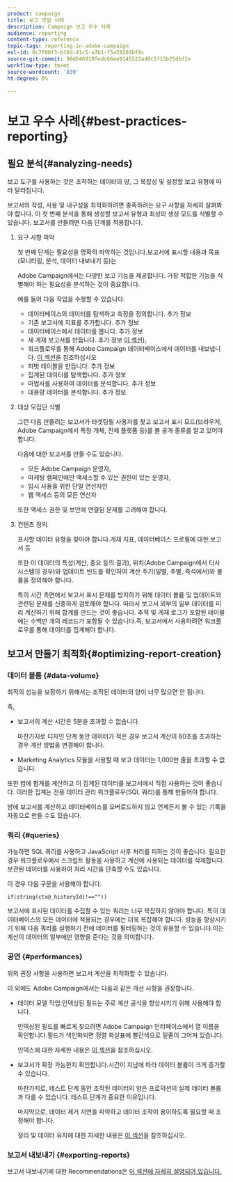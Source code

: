 ```yaml
---
product: campaign
title: 보고 모범 사례
description: Campaign 보고 우수 사례
audience: reporting
content-type: reference
topic-tags: reporting-in-adobe-campaign
exl-id: 0c7f00f3-b16d-41c5-a7b1-f5a59201bf8c
source-git-commit: 98d646919fedc66ee9145522ad0c5f15b25dbf2e
workflow-type: tm+mt
source-wordcount: '839'
ht-degree: 0%

---
```


# 보고 우수 사례{#best-practices-reporting}

## 필요 분석{#analyzing-needs}

보고 도구를 사용하는 것은 조작하는 데이터의 양, 그 복잡성 및 설정할 보고 유형에 따라 달라집니다.

보고서의 작성, 사용 및 내구성을 최적화하려면 충족하려는 요구 사항을 자세히 살펴봐야 합니다. 이 첫 번째 분석을 통해 생성할 보고서 유형과 최상의 생성 모드를 식별할 수 있습니다. 보고서를 만들려면 다음 단계를 적용합니다.

1. 요구 사항 파악

   첫 번째 단계는 필요성을 명확히 파악하는 것입니다.보고서에 표시할 내용과 목표(모니터링, 분석, 데이터 내보내기 등)는

   Adobe Campaign에서는 다양한 보고 기능을 제공합니다. 가장 적합한 기능을 식별해야 하는 필요성을 분석하는 것이 중요합니다.

   예를 들어 다음 작업을 수행할 수 있습니다.

   * 데이터베이스의 데이터를 탐색하고 측정을 정의합니다. 추가 정보 [](../../reporting/using/about-cubes.md)
   * 기존 보고서에 지표를 추가합니다. 추가 정보 [](../../reporting/using/about-reports-creation-in-campaign.md)
   * 데이터베이스에서 데이터를 봅니다. 추가 정보 [](../../reporting/using/about-descriptive-analysis.md)
   * 새 게재 보고서를 만듭니다. 추가 정보 [이 섹션](../../reporting/using/about-reports-creation-in-campaign.md)),
   * 워크플로우를 통해 Adobe Campaign 데이터베이스에서 데이터를 내보냅니다. [이 섹션](../../workflow/using/about-workflows.md)을 참조하십시오
   * 피벗 테이블을 만듭니다. 추가 정보 [](../../reporting/using/creating-a-table.md#creating-a-breakdown-or-pivot-table)
   * 집계된 데이터를 탐색합니다. 추가 정보 [](../../reporting/using/about-cubes.md)
   * 마법사를 사용하여 데이터를 분석합니다. 추가 정보 [](../../reporting/using/about-descriptive-analysis.md)
   * 대용량 데이터를 분석합니다. 추가 정보 [](../../reporting/using/about-reports-creation-in-campaign.md)

1. 대상 모집단 식별

   그런 다음 만들려는 보고서가 타겟팅될 사용자를 찾고 보고서 표시 모드(브라우저, Adobe Campaign에서 특정 개체, 전체 플랫폼 등)를 볼 공개 종류를 알고 있어야 합니다.

   다음에 대한 보고서를 만들 수도 있습니다.

   * 모든 Adobe Campaign 운영자,
   * 마케팅 캠페인에만 액세스할 수 있는 권한이 있는 운영자,
   * 임시 사용을 위한 단일 연산자인
   * 웹 액세스 등의 모든 연산자

   또한 액세스 권한 및 보안에 연결된 문제를 고려해야 합니다.

1. 컨텐츠 정의

   표시할 데이터 유형을 찾아야 합니다.게재 지표, 데이터베이스 프로필에 대한 보고서 등

   또한 이 데이터의 특성(계산, 중요 등의 결과), 위치(Adobe Campaign에서 타사 시스템의 경우)와 업데이트 빈도를 확인하여 계산 주기(일별, 주별, 즉석에서)와 볼륨을 정의해야 합니다.

   특히 시간 측면에서 보고서 표시 문제를 방지하기 위해 데이터 볼륨 및 업데이트와 관련된 문제를 신중하게 검토해야 합니다. 따라서 보고서 외부의 일부 데이터를 미리 계산하기 위해 합계를 만드는 것이 좋습니다. 추적 및 게재 로그가 포함된 테이블에는 수백만 개의 레코드가 포함될 수 있습니다.즉, 보고서에서 사용하려면 워크플로우를 통해 데이터를 집계해야 합니다.

## 보고서 만들기 최적화{#optimizing-report-creation}

### 데이터 볼륨 {#data-volume}

최적의 성능을 보장하기 위해서는 조작된 데이터의 양이 너무 많으면 안 됩니다.

즉,

* 보고서의 계산 시간은 5분을 초과할 수 없습니다.

   마찬가지로 디자인 단계 동안 데이터가 적은 경우 보고서 계산이 60초를 초과하는 경우 계산 방법을 변경해야 합니다.

* Marketing Analytics 모듈을 사용할 때 보고 데이터는 1,000만 줄을 초과할 수 없습니다.

또한 밤에 합계를 계산하고 이 집계된 데이터를 보고서에서 직접 사용하는 것이 좋습니다. 이러한 집계는 전용 데이터 관리 워크플로우(SQL 쿼리)를 통해 만들어야 합니다.

밤에 보고서를 계산하고 데이터베이스를 오버로드하지 않고 언제든지 볼 수 있는 기록을 자동으로 만들 수도 있습니다.

### 쿼리 {#queries}

가능하면 SQL 쿼리를 사용하고 JavaScript 사후 처리를 피하는 것이 좋습니다. 필요한 경우 워크플로우에서 스크립트 활동을 사용하고 계산에 사용되는 데이터를 삭제합니다. 보관된 데이터를 사용하여 처리 시간을 단축할 수도 있습니다.

이 경우 다음 구문을 사용해야 합니다.

```
if(string(ctx@_historyId)!==""))
```

보고서에 표시된 데이터를 수집할 수 있는 쿼리는 너무 복잡하지 않아야 합니다. 특히 데이터베이스의 모든 데이터에 적용되는 경우에는 더욱 복잡해야 합니다. 성능을 향상시키기 위해 다음 쿼리를 실행하기 전에 데이터를 필터링하는 것이 유용할 수 있습니다.이는 계산이 데이터의 일부에만 영향을 준다는 것을 의미합니다.

### 공연 {#performances}

위의 권장 사항을 사용하면 보고서 계산을 최적화할 수 있습니다.

이 외에도 Adobe Campaign에서는 다음과 같은 개선 사항을 권장합니다.

* 데이터 모델 작업:인덱싱된 필드는 주로 계산 공식을 향상시키기 위해 사용해야 합니다.

   인덱싱된 필드를 빠르게 찾으려면 Adobe Campaign 인터페이스에서 열 이름을 확인합니다.필드가 색인화되면 정렬 화살표에 빨간색으로 밑줄이 그어져 있습니다.

   인덱스에 대한 자세한 내용은 [이 섹션](../../configuration/using/data-model-best-practices.md#indexes)을 참조하십시오.

* 보고서가 확장 가능한지 확인합니다.시간이 지남에 따라 데이터 볼륨이 크게 증가할 수 있습니다.

   마찬가지로, 테스트 단계 동안 조작된 데이터의 양은 프로덕션의 실제 데이터 볼륨과 다를 수 있습니다. 테스트 단계가 중요한 이유입니다.

   마지막으로, 데이터 제거 지연을 파악하고 데이터 조작이 용이하도록 필요할 때 조정해야 합니다.

   정리 및 데이터 유지에 대한 자세한 내용은 [이 섹션](../../configuration/using/data-model-best-practices.md#data-retention)을 참조하십시오.

### 보고서 내보내기 {#exporting-reports}

보고서 내보내기에 대한 Recommendations은 [이 섹션에 자세히 설명되어 있습니다.](../../reporting/using/actions-on-reports.md#exporting-a-report)
